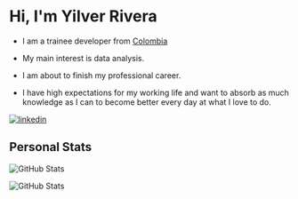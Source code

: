 # Hi, I'm Yilver Rivera

* I am a trainee developer from [Colombia]()

* My main interest is data analysis.

* I am about to finish my professional career.

* I have high expectations for my working life and want to absorb as much knowledge as I can to become better every day at what I love to do.

[![linkedin](https://img.shields.io/badge/linkedin-0A66C2?style=for-the-badge&logo=linkedin&logoColor=white)](https://www.linkedin.com/in/yilver-rivera/)

## Personal Stats

![GitHub Stats](https://github-readme-stats.vercel.app/api/top-langs/?username=RennfahrerU&theme=material-palenight&show_icons=true&hide_border=true&layout=compact)

![GitHub Stats](https://github-readme-stats.vercel.app/api?username=RennfahrerU&theme=material-palenight&show_icons=true&hide_border=true&count_private=true)
